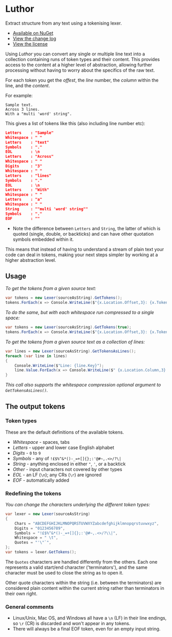# Luthor

Extract structure from any text using a tokenising lexer.

- [Available on NuGet](https://www.nuget.org/packages/Luthor/)
- [View the change log](./CHANGELOG.md)
- [View the license](./LICENSE.txt)

Using *Luthor* you can convert any single or multiple line text into a collection containing runs of token types and their content. This provides access to the content at a higher level
of abstraction, allowing further processing without having to worry about
the specifics of the raw text.

For each token you get the *offest*, the *line* number, the *column* within the line, and the *content*.

For example:

```
Sample text.
Across 3 lines.
With a "multi 'word' string".
```

This gives a list of tokens like this (also including line number etc):

``` json
Letters    : "Sample"
Whitespace : " "
Letters    : "text"
Symbols    : "."
EOL        : \n
Letters    : "Across"
Whitespace : " "
Digits     : "3"
Whitespace : " "
Letters    : "lines"
Symbols    : "."
EOL        : \n
Letters    : "With"
Whitespace : " "
Letters    : "a"
Whitespace : " "
String     : ""multi 'word' string""
Symbols    : "."
EOF        : ""
```

* Note the difference between `Letters` and `String`, the latter of which is quoted (single, double, or backticks) and can have other quotation symbols embedded within it.

This means that instead of having to understand a stream of plain text your code can deal in tokens, making your next steps simpler by working at a higher abstraction level.

## Usage

*To get the tokens from a given source text:*

``` csharp
var tokens = new Lexer(sourceAsString).GetTokens();
tokens.ForEach(x => Console.WriteLine($"{x.Location.Offset,3}: {x.TokenType} => {x.Content}"));
```

*To do the same, but with each whitespace run compressed to a single space:*

``` csharp
var tokens = new Lexer(sourceAsString).GetTokens(true);
tokens.ForEach(x => Console.WriteLine($"{x.Location.Offset,3}: {x.TokenType} => {x.Content}"));
```

*To get the tokens from a given source text as a collection of lines:*

``` csharp
var lines = new Lexer(sourceAsString).GetTokensAsLines();
foreach (var line in lines)
{
    Console.WriteLine($"Line: {line.Key}");
    line.Value.ForEach(x => Console.WriteLine($" {x.Location.Column,3}: {x.TokenType} => {x.Content}"));
}
```

*This call also supports the whitespace compression optional argument to `GetTokensAsLines()`.*

## The output tokens

### Token types

These are the default definitions of the available tokens.

* *Whitespace* - spaces, tabs
* *Letters* - upper and lower case English alphabet
* *Digits* - `0` to `9`
* *Symbols* - any of `!£$%^&*()-_=+[]{};:'@#~,.<>/?\|`
* *String* - anything enclosed in either `"`, `'`, or a backtick
* *Other* - input characters not covered by other types
* *EOL* - an LF (`\n`); any CRs (`\r`) are ignored
* *EOF* - automatically added

### Redefining the tokens

*You can change the characters underlying the different token types:*

``` csharp
var lexer = new Lexer(sourceAsString)
{
    Chars = "ABCDEFGHIJKLMNOPQRSTUVWXYZabcdefghijklmnopqrstuvwxyz",
    Digits = "0123456789",
    Symbols = "!£$%^&*()-_=+[]{};:'@#~,.<>/?\\|",
    Whitespace = " \t",
    Quotes = "'\"`",
};
var tokens = lexer.GetTokens();
```

The `Quotes` characters are handled differently from the others.
Each one represents a valid start/end character ('terminators'), and the same character must be used to close the string as to open it.

Other quote characters within the string (i.e. between the terminators) are considered plain content within the current string rather than terminators in their own right.

### General comments

- Linux/Unix, Mac OS, and Windows all have a `\n` (LF) in their line endings,
  so `\r` (CR) is discarded and won't appear in any tokens.
- There will always be a final EOF token, even for an empty input string.
